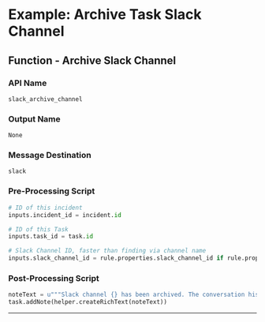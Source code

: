 <!--
    DO NOT MANUALLY EDIT THIS FILE
    THIS FILE IS AUTOMATICALLY GENERATED WITH resilient-sdk codegen
-->

# Example: Archive Task Slack Channel

## Function - Archive Slack Channel

### API Name
`slack_archive_channel`

### Output Name
`None`

### Message Destination
`slack`

### Pre-Processing Script
```python
# ID of this incident
inputs.incident_id = incident.id

# ID of this Task
inputs.task_id = task.id

# Slack Channel ID, faster than finding via channel name
inputs.slack_channel_id = rule.properties.slack_channel_id if rule.properties.slack_channel_id else inputs.slack_channel_id

```

### Post-Processing Script
```python
noteText = u"""Slack channel {} has been archived. The conversation history has been saved as an attachment.""".format(results.channel)
task.addNote(helper.createRichText(noteText))
```

---

